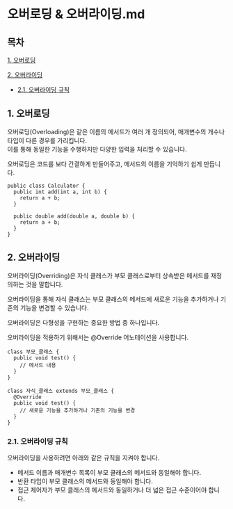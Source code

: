# 오버로딩 & 오버라이딩.md

## 목차

[1. 오버로딩](#1-오버로딩)

[2. 오버라이딩](#2-오버라이딩)
- [2.1. 오버라이딩 규칙](#21-오버라이딩-규칙)

## 1. 오버로딩

오버로딩(Overloading)은 같은 이름의 메서드가 여러 개 정의되어, 매개변수의 개수나 타입이 다른 경우를 가리킵니다.<br>
이를 통해 동일한 기능을 수행하지만 다양한 입력을 처리할 수 있습니다.

오버로딩은 코드를 보다 간결하게 만들어주고, 메서드의 이름을 기억하기 쉽게 만듭니다.

```
public class Calculator {
  public int add(int a, int b) {
    return a + b;
  }

  public double add(double a, double b) {
    return a + b;
  }
}
```

## 2. 오버라이딩

오버라이딩(Overriding)은 자식 클래스가 부모 클래스로부터 상속받은 메서드를 재정의하는 것을 말합니다.

오버라이딩을 통해 자식 클래스는 부모 클래스의 메서드에 새로운 기능을 추가하거나 기존의 기능을 변경할 수 있습니다.

오버라이딩은 다형성을 구현하는 중요한 방법 중 하나입니다.

오버라이딩을 적용하기 위해서는 @Override 어노테이션을 사용합니다.

```
class 부모_클래스 {
  public void test() {
    // 메서드 내용
  }
}

class 자식_클래스 extends 부모_클래스 {
  @Override
  public void test() {
    // 새로운 기능을 추가하거나 기존의 기능을 변경
  }
}
```

### 2.1. 오버라이딩 규칙

오버라이딩을 사용하려면 아래와 같은 규칙을 지켜야 합니다.

- 메서드 이름과 매개변수 목록이 부모 클래스의 메서드와 동일해야 합니다.
- 반환 타입이 부모 클래스의 메서드와 동일해야 합니다.
- 접근 제어자가 부모 클래스의 메서드와 동일하거나 더 넓은 접근 수준이어야 합니다.